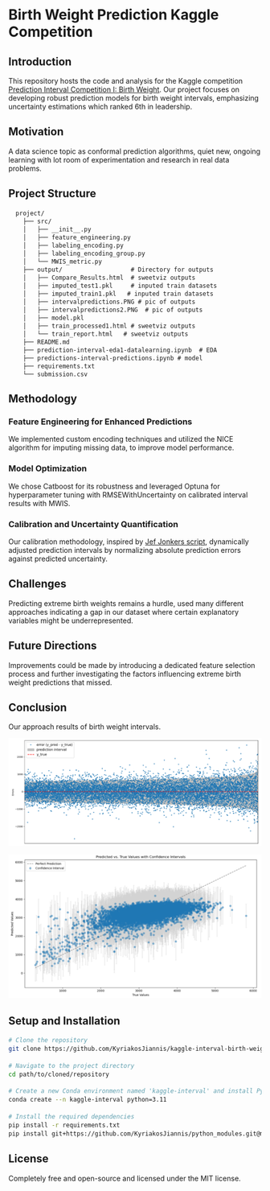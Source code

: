 # Birth Weight Prediction Kaggle Competition


## Introduction

This repository hosts the code and analysis for the Kaggle competition 
[Prediction Interval Competition I: Birth Weight](https://www.kaggle.com/competitions/prediction-interval-competition-i-birth-weight). 
Our project focuses on developing robust prediction models for birth weight intervals, 
emphasizing uncertainty estimations which ranked 6th in leadership. 


## Motivation

A data science topic as conformal prediction algorithms, quiet new, ongoing learning with lot room of experimentation 
and research in real data problems.

## Project Structure

      project/
        ├── src/                
        │   ├── __init__.py
        │   ├── feature_engineering.py
        │   ├── labeling_encoding.py
        │   ├── labeling_encoding_group.py
        │   └── MWIS_metric.py
        ├── output/                   # Directory for outputs
        │   ├── Compare_Results.html  # sweetviz outputs
        │   ├── imputed_test1.pkl     # inputed train datasets
        │   ├── imputed_train1.pkl   # inputed train datasets
        │   ├── intervalpredictions.PNG # pic of outputs
        │   ├── intervalpredictions2.PNG  # pic of outputs
        │   ├── model.pkl
        │   ├── train_processed1.html # sweetviz outputs
        │   └── train_report.html   # sweetviz outputs
        ├── README.md               
        ├── prediction-interval-eda1-datalearning.ipynb  # EDA
        ├── predictions-interval-predictions.ipynb # model
        ├── requirements.txt         
        └── submission.csv            


## Methodology

### Feature Engineering for Enhanced Predictions

We implemented custom encoding techniques and utilized the NICE algorithm for imputing missing data, 
to improve model performance.

### Model Optimization

We chose Catboost for its robustness and leveraged Optuna for 
hyperparameter tuning with RMSEWithUncertainty on calibrated interval results 
with MWIS.

### Calibration and Uncertainty Quantification

Our calibration methodology, inspired by 
[Jef Jonkers script](https://www.kaggle.com/code/jefjai/conformalized-catboost-uncertainty-w-o-hyperopt), 
dynamically adjusted prediction intervals by normalizing absolute prediction errors against predicted uncertainty.

## Challenges

Predicting extreme birth weights remains a hurdle, used many different approaches indicating 
a gap in our dataset where certain explanatory variables might be underrepresented.

## Future Directions

Improvements could be made by introducing a dedicated feature selection process 
and further investigating the factors influencing extreme birth weight predictions that missed.

## Conclusion

Our approach results of birth weight intervals.

![img_1.png](output/intervalpredictions.PNG)

![img_2.png](output/intervalpredictions2.PNG)


## Setup and Installation

```bash
# Clone the repository
git clone https://github.com/KyriakosJiannis/kaggle-interval-birth-weight

# Navigate to the project directory
cd path/to/cloned/repository

# Create a new Conda environment named 'kaggle-interval' and install Python
conda create --n kaggle-interval python=3.11

# Install the required dependencies
pip install -r requirements.txt
pip install git+https://github.com/KyriakosJiannis/python_modules.git@main
```

## License
Completely free and open-source and licensed under the MIT license.
